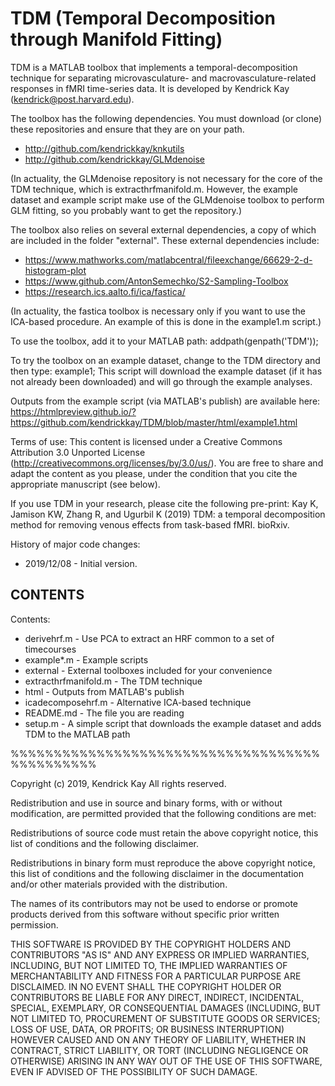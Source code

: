 # TDM (Temporal Decomposition through Manifold Fitting)

TDM is a MATLAB toolbox that implements a temporal-decomposition technique
for separating microvasculature- and macrovasculature-related responses
in fMRI time-series data. It is developed by Kendrick Kay (kendrick@post.harvard.edu).

The toolbox has the following dependencies. You must download (or clone)
these repositories and ensure that they are on your path.
- http://github.com/kendrickkay/knkutils
- http://github.com/kendrickkay/GLMdenoise

(In actuality, the GLMdenoise repository is not necessary for the core of the 
TDM technique, which is extracthrfmanifold.m. However, the example dataset
and example script make use of the GLMdenoise toolbox to perform GLM fitting,
so you probably want to get the repository.)

The toolbox also relies on several external dependencies, a copy of which are
included in the folder "external". These external dependencies include:
- https://www.mathworks.com/matlabcentral/fileexchange/66629-2-d-histogram-plot
- https://www.github.com/AntonSemechko/S2-Sampling-Toolbox
- https://research.ics.aalto.fi/ica/fastica/

(In actuality, the fastica toolbox is necessary only if you want to use
the ICA-based procedure. An example of this is done in the example1.m script.)

To use the toolbox, add it to your MATLAB path:
  addpath(genpath('TDM'));

To try the toolbox on an example dataset, change to the TDM directory and then type:
  example1;
This script will download the example dataset (if it has not already been
downloaded) and will go through the example analyses.

Outputs from the example script (via MATLAB's publish) are available here:
https://htmlpreview.github.io/?https://github.com/kendrickkay/TDM/blob/master/html/example1.html

Terms of use: This content is licensed under a Creative Commons Attribution 3.0 
Unported License (http://creativecommons.org/licenses/by/3.0/us/). You are free 
to share and adapt the content as you please, under the condition that you cite 
the appropriate manuscript (see below).

If you use TDM in your research, please cite the following pre-print:
  Kay K, Jamison KW, Zhang R, and Ugurbil K (2019)
    TDM: a temporal decomposition method for removing venous effects from task-based fMRI.
    bioRxiv. 

History of major code changes:
- 2019/12/08 - Initial version.

## CONTENTS

Contents:
- derivehrf.m - Use PCA to extract an HRF common to a set of timecourses
- example*.m - Example scripts
- external - External toolboxes included for your convenience
- extracthrfmanifold.m - The TDM technique
- html - Outputs from MATLAB's publish
- icadecomposehrf.m - Alternative ICA-based technique
- README.md - The file you are reading
- setup.m - A simple script that downloads the example dataset and adds TDM to the MATLAB path

%%%%%%%%%%%%%%%%%%%%%%%%%%%%%%%%%%%%%%%%%%%%%%

Copyright (c) 2019, Kendrick Kay
All rights reserved.

Redistribution and use in source and binary forms, with or without
modification, are permitted provided that the following conditions are met:

Redistributions of source code must retain the above copyright notice, this
list of conditions and the following disclaimer.

Redistributions in binary form must reproduce the above copyright notice, this
list of conditions and the following disclaimer in the documentation and/or
other materials provided with the distribution.

The names of its contributors may not be used to endorse or promote products 
derived from this software without specific prior written permission.

THIS SOFTWARE IS PROVIDED BY THE COPYRIGHT HOLDERS AND CONTRIBUTORS "AS IS" AND
ANY EXPRESS OR IMPLIED WARRANTIES, INCLUDING, BUT NOT LIMITED TO, THE IMPLIED
WARRANTIES OF MERCHANTABILITY AND FITNESS FOR A PARTICULAR PURPOSE ARE
DISCLAIMED. IN NO EVENT SHALL THE COPYRIGHT HOLDER OR CONTRIBUTORS BE LIABLE
FOR ANY DIRECT, INDIRECT, INCIDENTAL, SPECIAL, EXEMPLARY, OR CONSEQUENTIAL
DAMAGES (INCLUDING, BUT NOT LIMITED TO, PROCUREMENT OF SUBSTITUTE GOODS OR
SERVICES; LOSS OF USE, DATA, OR PROFITS; OR BUSINESS INTERRUPTION) HOWEVER
CAUSED AND ON ANY THEORY OF LIABILITY, WHETHER IN CONTRACT, STRICT LIABILITY,
OR TORT (INCLUDING NEGLIGENCE OR OTHERWISE) ARISING IN ANY WAY OUT OF THE USE
OF THIS SOFTWARE, EVEN IF ADVISED OF THE POSSIBILITY OF SUCH DAMAGE.
